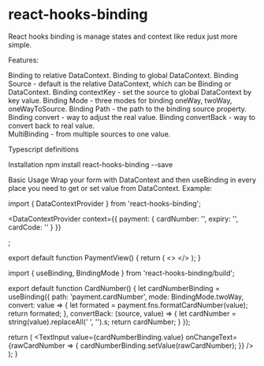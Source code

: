 # react-hooks-binding
React hooks binding is manage states and context like redux just more simple. 

Features:

Binding to relative DataContext.
Binding to global DataContext.
Binding Source - default is the relative DataContext, which can be Binding or DataContext.
Binding contextKey - set the source to global DataContext by key value.
Binding Mode - three modes for binding oneWay, twoWay, oneWayToSource.
Binding Path - the path to the binding source property.
Binding convert - way to adjust the real value.
Binding convertBack - way to convert back to real value.  
MultiBinding - from multiple sources to one value.

Typescript definitions

Installation
npm install react-hooks-binding --save

Basic Usage
Wrap your form with DataContext and then useBinding in every place you need to get or set value from DataContext.
Example:

import { DataContextProvider } from 'react-hooks-binding';

<DataContextProvider
  context={{
    payment: {
      cardNumber: '',
      expiry: '',
      cardCode: ''
    }
  }}
>
  <PaymentView />
</DataContextProvider>;

export default function PaymentView() {
  return (
    <>
      <CardNumber />
      <CardExpiry />
      <CardCode />
    </>
  );
}

import { useBinding, BindingMode } from 'react-hooks-binding/build';

export default function CardNumber() {
  let cardNumberBinding = useBinding({
    path: 'payment.cardNumber',
    mode: BindingMode.twoWay,
    convert: value => {
      let formated = payment.fns.formatCardNumber(value);
      return formated;
    },
    convertBack: (source, value) => {
      let cardNumber = string(value).replaceAll(' ', '').s;
      return cardNumber;
    }
  });

  return (
    <TextInput
      value={cardNumberBinding.value}
      onChangeText={rawCardNumber => {
        cardNumberBinding.setValue(rawCardNumber);
      }}
    />
  );
}






